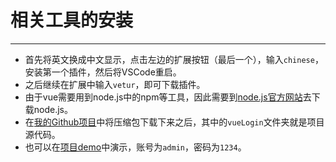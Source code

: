 # 相关工具的安装

---

* 首先将英文换成中文显示，点击左边的扩展按钮（最后一个），输入`chinese`，安装第一个插件，然后将VSCode重启。   
* 之后继续在扩展中输入`vetur`，即可下载插件。
* 由于vue需要用到node.js中的npm等工具，因此需要到[node.js官方网站](http://nodejs.cn/download/)去下载node.js。
* 在[我的Github项目](https://github.com/Wang-Si-Tu/WebLearning)中将压缩包下载下来之后，其中的`vueLogin`文件夹就是项目源代码。
* 也可以在[项目demo](https://wang-si-tu.github.io/WebLearning/#/)中演示，账号为`admin`，密码为`1234`。

<br/><br/>
<Valine></Valine>